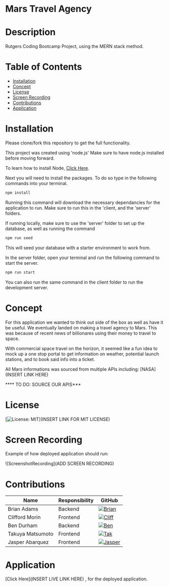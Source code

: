 # Mars Travel Agency

# Description

Rutgers Coding Bootcamp Project, using the MERN stack method.

# Table of Contents
  * [Installation](#Installation)
  * [Concept](#Concept)
  * [License](#License)
  * [Screen Recording](#Screen-Recording)
  * [Contributions](#Contributions)
  * [Application](#Application)


# Installation

Please clone/fork this repository to get the full functionality.

This project was created using 'node.js' Make sure to have node.js installed before moving forward.

To learn how to install Node, [Click Here](https://nodejs.org/en/download/package-manager/).

Next you will need to install the packages. To do so type in the following commands into your terminal.

```bash
npm install
```
Running this command will download the necessary dependancies for the application to run. Make sure to run this in the 'client, and the 'server' folders.

If running locally, make sure to use the 'server' folder to set up the database, as well as running the command

```bash
npm run seed
```

This will seed your database with a starter environment to work from.

In the server folder, open your terminal and run the following command to start the server.

```bash
npm run start
```

You can also run the same command in the client folder to run the development server.

# Concept

For this application we wanted to think out side of the box as well as have it be useful. We eventually landed on making a travel agency to Mars. This was because of recent news of billionares using their money to travel to space. 

With commercial space travel on the horizon, it seemed like a fun idea to mock up a one stop portal to get information on weather, potential launch stations, and to book said info into a ticket.


All Mars informations was sourced from multiple APIs including: [NASA](INSERT LINK HERE)

**** TO DO: SOURCE OUR APIS***


# License

[![License: MIT](https://img.shields.io/badge/License-MIT-yellow.svg?style=flat-square)](INSERT LINK FOR MIT LICENSE)

# Screen Recording

Example of how deployed application should run:

![ScreenshotRecording](ADD SCREEN RECORDING)

# Contributions


Name | Responsibility | GitHub
-------- | ---------- | ---------
Brian Adams | Backend | [![Brian](https://img.shields.io/badge/GitHub-Brian-FF7000.svg?style=flat-square&logo=github)](https://github.com/thebadams) 
Clifford Morin | Frontend | [![Cliff](https://img.shields.io/badge/GitHub-Clifford-1515CA.svg?style=flat-square&logo=github)](https://github.com/CliffordMorin)
Ben Durham  | Backend | [![Ben](https://img.shields.io/badge/GitHub-Ben-368016.svg?style=flat-square&logo=github)](https://github.com/bdurham227)
Takuya Matsumoto | Frontend | [![Tak](https://img.shields.io/badge/GitHub-Takuya-7F11C9.svg?style=flat-square&logo=github)](https://github.com/TakuyaMats)
Jasper Abarquez  | Frontend | [![Jasper](https://img.shields.io/badge/GitHub-Jasper-B01030.svg?style=flat-square&logo=github)](https://github.com/KuyaJasper) 


# Application

[Click Here](INSERT LIVE LINK HERE) , for the deployed application.